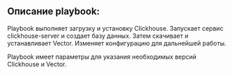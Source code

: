 ## Описание playbook:
Playbook выполняет загрузку и установку Clickhouse. Запускает сервис clickhouse-server и создает базу данных. Затем скачивает и устанавливает Vector. Изменяет конфигурацию для дальнейшей работы.


Playbook имеет параметры для указания необходимых версий Clickhouse и Vector.
